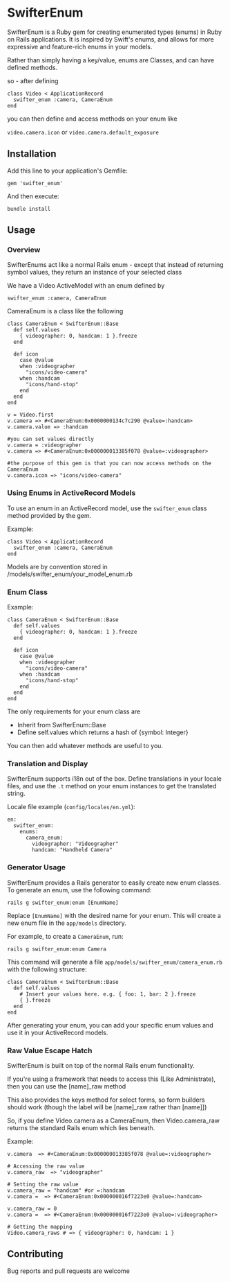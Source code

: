 # SwifterEnum

SwifterEnum is a Ruby gem for creating enumerated types (enums) in Ruby on Rails applications. 
It is inspired by Swift's enums, and allows for more expressive and feature-rich enums in your models.

Rather than simply having a key/value, enums are Classes, and can have defined methods.

so - after defining

    class Video < ApplicationRecord
      swifter_enum :camera, CameraEnum
    end

you can then define and access methods on your enum like

`video.camera.icon`
or `video.camera.default_exposure`


## Installation

Add this line to your application's Gemfile:

    gem 'swifter_enum'

And then execute:

    bundle install

## Usage

### Overview


SwifterEnums act like a normal Rails enum - except that instead of returning symbol values, they return an instance of your selected class

We have a Video ActiveModel with an enum defined by

    swifter_enum :camera, CameraEnum

CameraEnum is a class like the following

    class CameraEnum < SwifterEnum::Base
      def self.values
        { videographer: 0, handcam: 1 }.freeze
      end

      def icon
        case @value
        when :videographer
          "icons/video-camera"
        when :handcam
          "icons/hand-stop"
        end
      end
    end

    v = Video.first
    v.camera => #<CameraEnum:0x0000000134c7c290 @value=:handcam> 
    v.camera.value => :handcam 

    #you can set values directly
    v.camera = :videographer
    v.camera => #<CameraEnum:0x000000013385f078 @value=:videographer> 

    #the purpose of this gem is that you can now access methods on the CameraEnum
    v.camera.icon => "icons/video-camera" 


### Using Enums in ActiveRecord Models

To use an enum in an ActiveRecord model, use the `swifter_enum` class method provided by the gem.

Example:

    class Video < ApplicationRecord
      swifter_enum :camera, CameraEnum
    end

Models are by convention stored in /models/swifter_enum/your_model_enum.rb


### Enum Class 

Example:

    class CameraEnum < SwifterEnum::Base
      def self.values
        { videographer: 0, handcam: 1 }.freeze
      end

      def icon
        case @value
        when :videographer
          "icons/video-camera"
        when :handcam
          "icons/hand-stop"
        end
      end
    end

The only requirements for your enum class are

* Inherit from SwifterEnum::Base
* Define self.values which returns a hash of {symbol: Integer}

You can then add whatever methods are useful to you.

### Translation and Display

SwifterEnum supports i18n out of the box. Define translations in your locale files, and use the `.t` method on your enum instances to get the translated string.

Locale file example (`config/locales/en.yml`):

    en:
      swifter_enum:
        enums:
          camera_enum:
            videographer: "Videographer"
            handcam: "Handheld Camera"

### Generator Usage

SwifterEnum provides a Rails generator to easily create new enum classes. To generate an enum, use the following command:

    rails g swifter_enum:enum [EnumName]

Replace `[EnumName]` with the desired name for your enum. This will create a new enum file in the `app/models` directory.

For example, to create a `CameraEnum`, run:

    rails g swifter_enum:enum Camera

This command will generate a file `app/models/swifter_enum/camera_enum.rb` with the following structure:

    class CameraEnum < SwifterEnum::Base
      def self.values
        # Insert your values here. e.g. { foo: 1, bar: 2 }.freeze
        { }.freeze
      end
    end

After generating your enum, you can add your specific enum values and use it in your ActiveRecord models.


### Raw Value Escape Hatch

SwifterEnum is built on top of the normal Rails enum functionality.

If you're using a framework that needs to access this (Like Administrate), then you can use the [name]_raw method

This also provides the keys method for select forms, so form builders should work (though the label will be [name]_raw rather than [name]])

So, if you define Video.camera as a CameraEnum, then Video.camera_raw returns the standard Rails enum which lies beneath.

Example:

    v.camera  => #<CameraEnum:0x000000013385f078 @value=:videographer> 

    # Accessing the raw value
    v.camera_raw  => "videographer" 

    # Setting the raw value
    v.camera_raw = "handcam" #or =:handcam
    v.camera =  => #<CameraEnum:0x000000016f7223e0 @value=:handcam> 

    v.camera_raw = 0
    v.camera =  => #<CameraEnum:0x000000016f7223e0 @value=:videographer> 

    # Getting the mapping
    Video.camera_raws # => { videographer: 0, handcam: 1 }

## Contributing

Bug reports and pull requests are welcome
